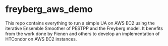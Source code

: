 # freyberg_aws_demo

This repo contains everything to run a simple UA on AWS EC2 using the iterative Ensemble Smoother of PESTPP and the Freyberg model. It benefits from the work done by Fienen and others to develop an implementation of HTCondor on AWS EC2 instances.
